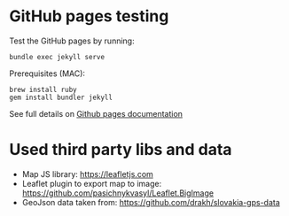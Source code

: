 
# GitHub pages testing

Test the GitHub pages by running:

    bundle exec jekyll serve

Prerequisites (MAC):

    brew install ruby
    gem install bundler jekyll

See full details on [Github pages documentation](https://docs.github.com/en/pages/getting-started-with-github-pages)

# Used third party libs and data

* Map JS library: <https://leafletjs.com>
* Leaflet plugin to export map to image: https://github.com/pasichnykvasyl/Leaflet.BigImage
* GeoJson data taken from: <https://github.com/drakh/slovakia-gps-data>




